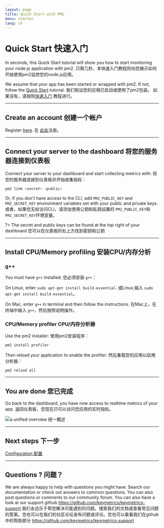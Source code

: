 ```yaml
---
layout: page
title: Quick Start with PM2
menu: starter
lang: ch
---
```


# Quick Start 快速入门

In seconds, this Quick Start tutorial will show you how to start monitoring your node.js application with pm2.
只需几秒，本快速入门教程将向您展示如何开始使用pm2监控您的node.js应用。

We assume that your app has been started or wrapped with pm2. If not, follow the [Quick Start](runtime/quickstart.md) tutorial.
我们假设您的应用已启动或使用了pm2包装。 如果没有，请按照[快速入门](runtime/quickstart.md) 教程进行。

---

## Create an account 创建一个帐户

Register [here](https://app.keymetrics.io/api/oauth/register).
在 [此处](https://app.keymetrics.io/api/oauth/register)注册。

---

## Connect your server to the dashboard 将您的服务器连接到仪表板

Connect your server to your dashboard and start collecting metrics with:
将您的服务器连接到仪表板并开始收集指标：

```bash
pm2 link <secret> <public>
```

Or, if you don't have access to the CLI, add `PM2_PUBLIC_KEY` and `PM2_SECRET_KEY` environment variables set with your public and private keys.
或者，如果您无权访问CLI，请添加使用公钥和私钥设置的 `PM2_PUBLIC_KEY`和 `PM2_SECRET_KEY`环境变量。

?> The secret and public keys can be found at the top right of your dashboard
您可以在仪表板的右上方找到密钥和公钥

---

## Install CPU/Memory profiling 安装CPU/内存分析

### g++

You must have `g++` installed: 您必须安装 `g++`：

On Linux, enter `sudo apt-get install build-essential`. 或Linux,输入 `sudo apt-get install build-essential`。

On Mac, enter `g++` in terminal and then follow the instructions. 在Mac上，在终端中输入 `g++`，然后按照说明操作。

### CPU/Memory profiler CPU/内存分析器

Use the pm2 installer: 使用pm2安装程序：

```bash
pm2 install profiler
```

Then reload your application to enable the profiler: 然后重载您的应用以启用分析器：

```bash
pm2 reload all
```

---

## You are done 您已完成

Go back to the dashboard, you have now access to realtime metrics of your app.
返回仪表板，您现在已可以访问您应用的实时指标。

![a unified overview 统一概述](overview/unified.png)

---

## Next steps 下一步

[Configuration 配置](guide/configuration.md)

---

## Questions ? 问题？

We are always happy to help with questions you might have. Search our documentation or check out answers to common questions. You can also post questions or comments to our community forum. You can also have a look at our support github https://github.com/keymetrics/keymetrics-support
我们永远乐于帮您解决可能遇到的问题。搜索我们的文档或查看常见问题的答案。您也可以在我们的社区论坛发布问题或评论。您也可以看看我们在github中的帮助部分 https://github.com/keymetrics/keymetrics-support



